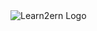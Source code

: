 <img src="https://github.com/Nithurshan12/Lern2ern/blob/main/Learn2ern%20Logo?raw=true" alt="Learn2ern Logo">
